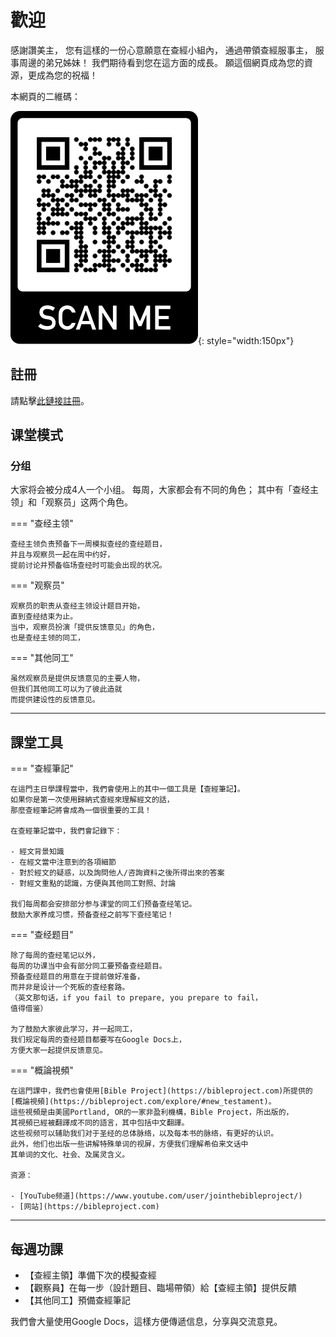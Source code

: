 # 歡迎

感謝讚美主，
您有這樣的一份心意願意在查經小組內，
通過帶領查經服事主，
服事周邊的弟兄姊妹！
我們期待看到您在這方面的成長。
願這個網頁成為您的資源，更成為您的祝福！

本網頁的二維碼：

![](./images/website-qrcode.png){: style="width:150px"}

## 註冊

請點擊[此鏈接註冊](https://airtable.com/shrS5gKu57LudKDSh)。

## 课堂模式

### 分组

大家将会被分成4人一个小组。
每周，大家都会有不同的角色；
其中有「查经主领」和「观察员」这两个角色。

=== "查经主领"

    查经主领负责预备下一周模拟查经的查经题目，
    并且与观察员一起在周中约好，
    提前讨论并预备临场查经时可能会出现的状况。

=== "观察员"

    观察员的职责从查经主领设计题目开始，
    直到查经结束为止。
    当中，观察员扮演「提供反馈意见」的角色，
    也是查经主领的同工，

=== "其他同工"

    虽然观察员是提供反馈意见的主要人物，
    但我们其他同工可以为了彼此造就
    而提供建设性的反馈意见。

-----

## 課堂工具


=== "查經筆記"

    在這門主日學課程當中，我們會使用上的其中一個工具是【查經筆記】。
    如果你是第一次使用歸納式查經來理解經文的話，
    那麼查經筆記將會成為一個很重要的工具！

    在查經筆記當中，我們會記錄下：

    - 經文背景知識
    - 在經文當中注意到的各項細節
    - 對於經文的疑惑，以及詢問他人/咨詢資料之後所得出來的答案
    - 對經文重點的認識，方便與其他同工對照、討論

    我们每周都会安排部分参与课堂的同工们预备查经笔记。
    鼓励大家养成习惯，预备查经之前写下查经笔记！

=== "查经题目"

    除了每周的查经笔记以外，
    每周的功课当中会有部分同工要预备查经题目。
    预备查经题目的用意在于提前做好准备，
    而并非是设计一个死板的查经套路。
    （英文那句话，if you fail to prepare, you prepare to fail，
    值得借鉴）

    为了鼓励大家彼此学习，并一起同工，
    我们规定每周的查经题目都要写在Google Docs上，
    方便大家一起提供反馈意见。

=== "概論視頻"

    在這門課中，我們也會使用[Bible Project](https://bibleproject.com)所提供的
    [概論視頻](https://bibleproject.com/explore/#new_testament)。
    這些視頻是由美國Portland, OR的一家非盈利機構，Bible Project，所出版的，
    其視頻已經被翻譯成不同的語言，其中包括中文翻譯。
    这些视频可以辅助我们对于圣经的总体脉络，以及每本书的脉络，有更好的认识。
    此外，他们也出版一些讲解特殊单词的视屏，方便我们理解希伯来文话中
    其单词的文化、社会、及属灵含义。

    资源：

    - [YouTube频道](https://www.youtube.com/user/jointhebibleproject/)
    - [网站](https://bibleproject.com)

-----


## 每週功課

- 【查經主領】準備下次的模擬查經
- 【觀察員】在每一步（設計題目、臨場帶領）給【查經主領】提供反饋
- 【其他同工】預備查經筆記

我們會大量使用Google Docs，這樣方便傳遞信息，分享與交流意見。
